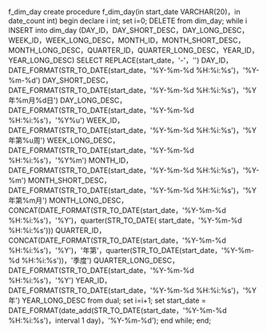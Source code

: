 f_dim_day
create procedure f_dim_day(in start_date VARCHAR(20)，in date_count int)
begin
declare i int;
set i=0;
DELETE from dim_day;
while i
INSERT into dim_day
(DAY_ID，DAY_SHORT_DESC，DAY_LONG_DESC，WEEK_ID，WEEK_LONG_DESC，MONTH_ID，MONTH_SHORT_DESC，MONTH_LONG_DESC，QUARTER_ID，QUARTER_LONG_DESC，YEAR_ID，YEAR_LONG_DESC)
SELECT
REPLACE(start_date，'-'，'') DAY_ID，
DATE_FORMAT(STR_TO_DATE(start_date，'%Y-%m-%d %H:%i:%s')，'%Y-%m-%d') DAY_SHORT_DESC，
DATE_FORMAT(STR_TO_DATE(start_date，'%Y-%m-%d %H:%i:%s')，'%Y年%m月%d日') DAY_LONG_DESC，
DATE_FORMAT(STR_TO_DATE(start_date，'%Y-%m-%d %H:%i:%s')，'%Y%u') WEEK_ID，
DATE_FORMAT(STR_TO_DATE(start_date，'%Y-%m-%d %H:%i:%s')，'%Y年第%u周') WEEK_LONG_DESC，
DATE_FORMAT(STR_TO_DATE(start_date，'%Y-%m-%d %H:%i:%s')，'%Y%m') MONTH_ID，
DATE_FORMAT(STR_TO_DATE(start_date，'%Y-%m-%d %H:%i:%s')，'%Y-%m') MONTH_SHORT_DESC，
DATE_FORMAT(STR_TO_DATE(start_date，'%Y-%m-%d %H:%i:%s')，'%Y年第%m月') MONTH_LONG_DESC，
CONCAT(DATE_FORMAT(STR_TO_DATE(start_date，'%Y-%m-%d %H:%i:%s')，'%Y')，quarter(STR_TO_DATE( start_date，'%Y-%m-%d %H:%i:%s'))) QUARTER_ID，
CONCAT(DATE_FORMAT(STR_TO_DATE(start_date，'%Y-%m-%d %H:%i:%s')，'%Y')，'年第'，quarter(STR_TO_DATE(start_date，'%Y-%m-%d %H:%i:%s'))，'季度') QUARTER_LONG_DESC，
DATE_FORMAT(STR_TO_DATE(start_date，'%Y-%m-%d %H:%i:%s')，'%Y') YEAR_ID，
DATE_FORMAT(STR_TO_DATE(start_date，'%Y-%m-%d %H:%i:%s')，'%Y年') YEAR_LONG_DESC
from dual;
set i=i+1;
set start_date = DATE_FORMAT(date_add(STR_TO_DATE(start_date，'%Y-%m-%d %H:%i:%s')，interval 1 day)，'%Y-%m-%d');
end while;
end;
